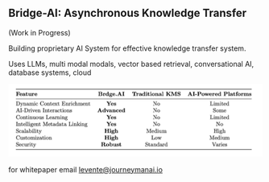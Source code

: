 ## Bridge-AI: Asynchronous Knowledge Transfer

(Work in Progress)

Building proprietary AI System for effective knowledge transfer system. 

Uses LLMs, multi modal modals, vector based retrieval, conversational AI, database systems, cloud


<img src="images/brdge-ai-table.png?raw=true"/>

 
for whitepaper 
email levente@journeymanai.io

